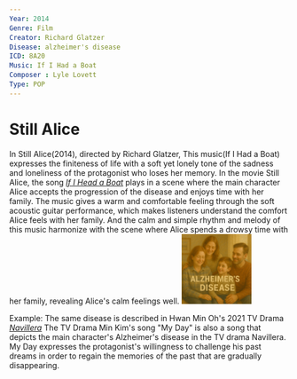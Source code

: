 ```yaml
---
Year: 2014
Genre: Film
Creator: Richard Glatzer
Disease: alzheimer's disease
ICD: 8A20
Music: If I Had a Boat
Composer : Lyle Lovett
Type: POP
---
```


# Still Alice

In Still Alice(2014), directed by Richard Glatzer, This music(If I Had a Boat) expresses the finiteness of life with a soft yet lonely tone of the sadness and loneliness of the protagonist who loses her memory.
In the movie Still Alice, the song [*If I Head a Boat*](https://youtu.be/SkFO1qIMeSE?si=oqHzL9WEzVLQ5Gar) plays in a scene where the main character Alice accepts the progression of the disease and enjoys time with her family.
The music gives a warm and comfortable feeling through the soft acoustic guitar performance, which makes listeners understand the comfort Alice feels with her family. And the calm and simple rhythm and melody of this music harmonize with the scene where Alice spends a drowsy time with her family, revealing Alice's calm feelings well.
<img src="./han_yoon_img.png.png" alt="description" style="width:25%;" /> 

Example: The same disease is described in Hwan Min Oh's 2021 TV Drama [*Navillera*](yeo_inwook.md) The TV Drama Min Kim's song "My Day" is also a song that depicts the main character's Alzheimer's disease in the TV drama Navillera. My Day expresses the protagonist's willingness to challenge his past dreams in order to regain the memories of the past that are gradually disappearing.
